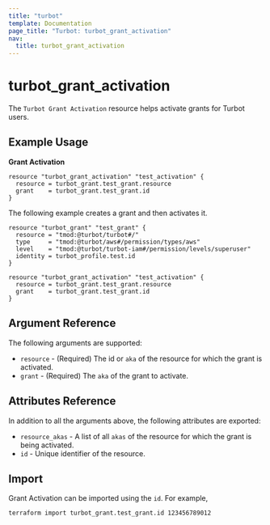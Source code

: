 ```yaml
---
title: "turbot"
template: Documentation
page_title: "Turbot: turbot_grant_activation"
nav:
  title: turbot_grant_activation
---
```


# turbot\_grant\_activation

The `Turbot Grant Activation` resource helps activate grants for Turbot users.

## Example Usage

**Grant Activation**

```hcl
resource "turbot_grant_activation" "test_activation" {
  resource = turbot_grant.test_grant.resource
  grant    = turbot_grant.test_grant.id
}
```

The following example creates a grant and then activates it.

```hcl
resource "turbot_grant" "test_grant" {
  resource = "tmod:@turbot/turbot#/"
  type     = "tmod:@turbot/aws#/permission/types/aws"
  level    = "tmod:@turbot/turbot-iam#/permission/levels/superuser"
  identity = turbot_profile.test.id
}

resource "turbot_grant_activation" "test_activation" {
  resource = turbot_grant.test_grant.resource
  grant    = turbot_grant.test_grant.id
}
```

## Argument Reference

The following arguments are supported:

- `resource` - (Required) The id or `aka` of the resource for which the grant is activated.
- `grant` - (Required) The `aka` of the grant to activate.

## Attributes Reference

In addition to all the arguments above, the following attributes are exported:

- `resource_akas` - A list of all `akas` of the resource for which the grant is being activated.
- `id` - Unique identifier of the resource.

## Import

Grant Activation can be imported using the `id`. For example,

```
terraform import turbot_grant.test_grant.id 123456789012
```

